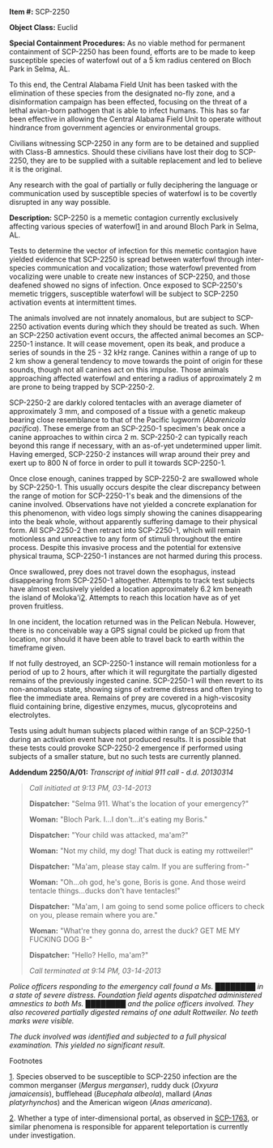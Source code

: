 **Item #:** SCP-2250

**Object Class:** Euclid

**Special Containment Procedures:** As no viable method for permanent containment of SCP-2250 has been found, efforts are to be made to keep susceptible species of waterfowl out of a 5 km radius centered on Bloch Park in Selma, AL.

To this end, the Central Alabama Field Unit has been tasked with the elimination of these species from the designated no-fly zone, and a disinformation campaign has been effected, focusing on the threat of a lethal avian-born pathogen that is able to infect humans. This has so far been effective in allowing the Central Alabama Field Unit to operate without hindrance from government agencies or environmental groups.

Civilians witnessing SCP-2250 in any form are to be detained and supplied with Class-B amnestics. Should these civilians have lost their dog to SCP-2250, they are to be supplied with a suitable replacement and led to believe it is the original.

Any research with the goal of partially or fully deciphering the language or communication used by susceptible species of waterfowl is to be covertly disrupted in any way possible.

**Description:** SCP-2250 is a memetic contagion currently exclusively affecting various species of waterfowl[1](javascript:;) in and around Bloch Park in Selma, AL.

Tests to determine the vector of infection for this memetic contagion have yielded evidence that SCP-2250 is spread between waterfowl through inter-species communication and vocalization; those waterfowl prevented from vocalizing were unable to create new instances of SCP-2250, and those deafened showed no signs of infection. Once exposed to SCP-2250's memetic triggers, susceptible waterfowl will be subject to SCP-2250 activation events at intermittent times.

The animals involved are not innately anomalous, but are subject to SCP-2250 activation events during which they should be treated as such. When an SCP-2250 activation event occurs, the affected animal becomes an SCP-2250-1 instance. It will cease movement, open its beak, and produce a series of sounds in the 25 - 32 kHz range. Canines within a range of up to 2 km show a general tendency to move towards the point of origin for these sounds, though not all canines act on this impulse. Those animals approaching affected waterfowl and entering a radius of approximately 2 m are prone to being trapped by SCP-2250-2.

SCP-2250-2 are darkly colored tentacles with an average diameter of approximately 3 mm, and composed of a tissue with a genetic makeup bearing close resemblance to that of the Pacific lugworm (_Abarenicola pacifica_). These emerge from an SCP-2250-1 specimen's beak once a canine approaches to within circa 2 m. SCP-2250-2 can typically reach beyond this range if necessary, with an as-of-yet undetermined upper limit. Having emerged, SCP-2250-2 instances will wrap around their prey and exert up to 800 N of force in order to pull it towards SCP-2250-1.

Once close enough, canines trapped by SCP-2250-2 are swallowed whole by SCP-2250-1. This usually occurs despite the clear discrepancy between the range of motion for SCP-2250-1's beak and the dimensions of the canine involved. Observations have not yielded a concrete explanation for this phenomenon, with video logs simply showing the canines disappearing into the beak whole, without apparently suffering damage to their physical form. All SCP-2250-2 then retract into SCP-2250-1, which will remain motionless and unreactive to any form of stimuli throughout the entire process. Despite this invasive process and the potential for extensive physical trauma, SCP-2250-1 instances are not harmed during this process.

Once swallowed, prey does not travel down the esophagus, instead disappearing from SCP-2250-1 altogether. Attempts to track test subjects have almost exclusively yielded a location approximately 6.2 km beneath the island of Moloka'i[2](javascript:;). Attempts to reach this location have as of yet proven fruitless.

In one incident, the location returned was in the Pelican Nebula. However, there is no conceivable way a GPS signal could be picked up from that location, nor should it have been able to travel back to earth within the timeframe given.

If not fully destroyed, an SCP-2250-1 instance will remain motionless for a period of up to 2 hours, after which it will regurgitate the partially digested remains of the previously ingested canine. SCP-2250-1 will then revert to its non-anomalous state, showing signs of extreme distress and often trying to flee the immediate area. Remains of prey are covered in a high-viscosity fluid containing brine, digestive enzymes, mucus, glycoproteins and electrolytes.

Tests using adult human subjects placed within range of an SCP-2250-1 during an activation event have not produced results. It is possible that these tests could provoke SCP-2250-2 emergence if performed using subjects of a smaller stature, but no such tests are currently planned.

**Addendum 2250/A/01:** _Transcript of initial 911 call - d.d. 20130314_

> _Call initiated at 9:13 PM, 03-14-2013_
> 
> **Dispatcher:** "Selma 911. What's the location of your emergency?"
> 
> **Woman:** _<in distress>_ "Bloch Park. I…I don't…it's eating my Boris."
> 
> **Dispatcher:** "Your child was attacked, ma'am?"
> 
> **Woman:** "Not my child, my dog! That duck is eating my rottweiler!"
> 
> **Dispatcher:** "Ma'am, please stay calm. If you are suffering from-"
> 
> **Woman:** _<distressed animal noises can be heard in the background>_ "Oh…oh god, he's gone, Boris is gone. And those weird tentacle things…ducks don't have tentacles!"
> 
> **Dispatcher:** "Ma'am, I am going to send some police officers to check on you, please remain where you are."
> 
> **Woman:** "What're they gonna do, arrest the duck? GET ME MY FUCKING DOG B-" _<connection lost>_
> 
> **Dispatcher:** "Hello? Hello, ma'am?"
> 
> _Call terminated at 9:14 PM, 03-14-2013_

_Police officers responding to the emergency call found a Ms. ████████ in a state of severe distress. Foundation field agents dispatched administered amnestics to both Ms. ████████ and the police officers involved. They also recovered partially digested remains of one adult Rottweiler. No teeth marks were visible._

_The duck involved was identified and subjected to a full physical examination. This yielded no significant result._

Footnotes

[1](javascript:;). Species observed to be susceptible to SCP-2250 infection are the common merganser (_Mergus merganser_), ruddy duck (_Oxyura jamaicensis_), bufflehead (_Bucephala albeola_), mallard (_Anas platyrhynchos_) and the American wigeon (_Anas americana_).

[2](javascript:;). Whether a type of inter-dimensional portal, as observed in [SCP-1763](/scp-1763), or similar phenomena is responsible for apparent teleportation is currently under investigation.